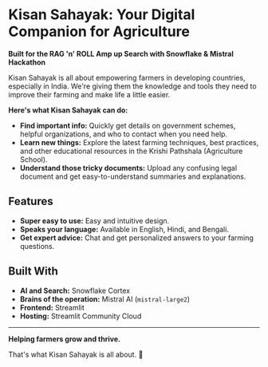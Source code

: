 # Kisan Sahayak: Your Digital Companion for Agriculture

**Built for the RAG 'n' ROLL Amp up Search with Snowflake & Mistral Hackathon**

Kisan Sahayak is all about empowering farmers in developing countries, especially in India. We're giving them the knowledge and tools they need to improve their farming and make life a little easier.

**Here's what Kisan Sahayak can do:**

- **Find important info:** Quickly get details on government schemes, helpful organizations, and who to contact when you need help.
- **Learn new things:** Explore the latest farming techniques, best practices, and other educational resources in the Krishi Pathshala (Agriculture School).
- **Understand those tricky documents:** Upload any confusing legal document and get easy-to-understand summaries and explanations.

## Features

- **Super easy to use:** Easy and intuitive design.
- **Speaks your language:** Available in English, Hindi, and Bengali.
- **Get expert advice:** Chat and get personalized answers to your farming questions.

## Built With

- **AI and Search:** Snowflake Cortex
- **Brains of the operation:** Mistral AI (`mistral-large2`)
- **Frontend:** Streamlit
- **Hosting:** Streamlit Community Cloud

---

**Helping farmers grow and thrive.**

That's what Kisan Sahayak is all about. 🌱
